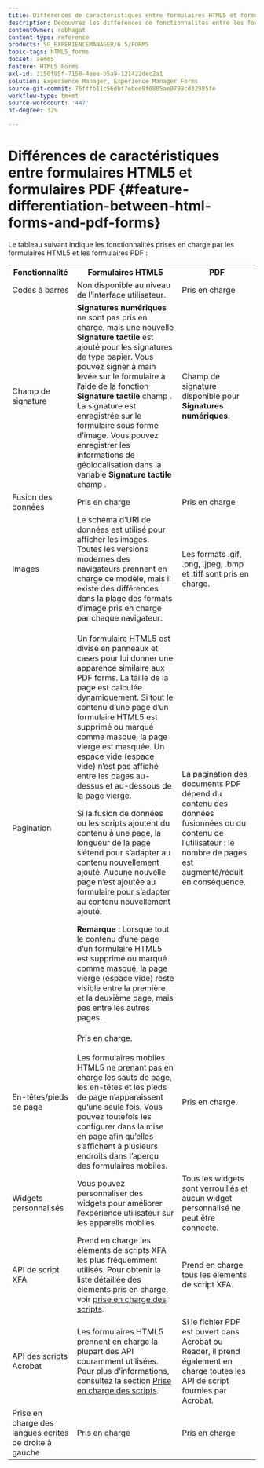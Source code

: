 ```yaml
---
title: Différences de caractéristiques entre formulaires HTML5 et formulaires PDF
description: Découvrez les différences de fonctionnalités entre les formulaires HTML5 et les PDF forms.
contentOwner: robhagat
content-type: reference
products: SG_EXPERIENCEMANAGER/6.5/FORMS
topic-tags: hTML5_forms
docset: aem65
feature: HTML5 Forms
exl-id: 3150f95f-7150-4eee-b5a9-121422dec2a1
solution: Experience Manager, Experience Manager Forms
source-git-commit: 76fffb11c56dbf7ebee9f6805ae0799cd32985fe
workflow-type: tm+mt
source-wordcount: '447'
ht-degree: 32%

---
```


# Différences de caractéristiques entre formulaires HTML5 et formulaires PDF {#feature-differentiation-between-html-forms-and-pdf-forms}

Le tableau suivant indique les fonctionnalités prises en charge par les formulaires HTML5 et les formulaires PDF :

<table>
 <tbody>
  <tr>
   <th>Fonctionnalité</th>
   <th>Formulaires HTML5</th>
   <th>PDF</th>
  </tr>
  <tr>
   <td>Codes à barres<br /> </td>
   <td>Non disponible au niveau de l’interface utilisateur. </td>
   <td>Pris en charge</td>
  </tr>
  <tr>
   <td>Champ de signature<br /> </td>
   <td><strong>Signatures numériques</strong> ne sont pas pris en charge, mais une nouvelle <strong>Signature tactile</strong> est ajouté pour les signatures de type papier. Vous pouvez signer à main levée sur le formulaire à l’aide de la fonction <strong>Signature tactile</strong> champ . La signature est enregistrée sur le formulaire sous forme d’image. Vous pouvez enregistrer les informations de géolocalisation dans la variable <strong>Signature tactile</strong> champ .</td>
   <td>Champ de signature disponible pour <strong>Signatures numériques</strong>.</td>
  </tr>
  <tr>
   <td>Fusion des données</td>
   <td>Pris en charge</td>
   <td>Pris en charge</td>
  </tr>
  <tr>
   <td>Images</td>
   <td>Le schéma d’URI de données est utilisé pour afficher les images. Toutes les versions modernes des navigateurs prennent en charge ce modèle, mais il existe des différences dans la plage des formats d’image pris en charge par chaque navigateur.<br /> </td>
   <td>Les formats .gif, .png, .jpeg, .bmp et .tiff sont pris en charge.</td>
  </tr>
  <tr>
   <td>Pagination<br /> </td>
   <td><p>Un formulaire HTML5 est divisé en panneaux et cases pour lui donner une apparence similaire aux PDF forms. La taille de la page est calculée dynamiquement. Si tout le contenu d’une page d’un formulaire HTML5 est supprimé ou marqué comme masqué, la page vierge est masquée. Un espace vide (espace vide) n’est pas affiché entre les pages au-dessus et au-dessous de la page vierge.</p> <p>Si la fusion de données ou les scripts ajoutent du contenu à une page, la longueur de la page s’étend pour s’adapter au contenu nouvellement ajouté. Aucune nouvelle page n’est ajoutée au formulaire pour s’adapter au contenu nouvellement ajouté. </p> <p><strong>Remarque :</strong> Lorsque tout le contenu d’une page d’un formulaire HTML5 est supprimé ou marqué comme masqué, la page vierge (espace vide) reste visible entre la première et la deuxième page, mais pas entre les autres pages.</p> </td>
   <td>La pagination des documents PDF dépend du contenu des données fusionnées ou du contenu de l’utilisateur : le nombre de pages est augmenté/réduit en conséquence.</td>
  </tr>
  <tr>
   <td>En-têtes/pieds de page </td>
   <td>Pris en charge. <br /> <br /> Les formulaires mobiles HTML5 ne prenant pas en charge les sauts de page, les en-têtes et les pieds de page n’apparaissent qu’une seule fois. Vous pouvez toutefois les configurer dans la mise en page afin qu’elles s’affichent à plusieurs endroits dans l’aperçu des formulaires mobiles.<br /> </td>
   <td>Pris en charge.</td>
  </tr>
  <tr>
   <td>Widgets personnalisés</td>
   <td>Vous pouvez personnaliser des widgets pour améliorer l’expérience utilisateur sur les appareils mobiles.<br /> </td>
   <td>Tous les widgets sont verrouillés et aucun widget personnalisé ne peut être connecté.<br /> </td>
  </tr>
  <tr>
   <td>API de script XFA</td>
   <td>Prend en charge les éléments de scripts XFA les plus fréquemment utilisés. Pour obtenir la liste détaillée des éléments pris en charge, voir <a href="/help/forms/using/scripting-support.md">prise en charge des scripts</a>.</td>
   <td>Prend en charge tous les éléments de script XFA.</td>
  </tr>
  <tr>
   <td>API des scripts Acrobat </td>
   <td>Les formulaires HTML5 prennent en charge la plupart des API couramment utilisées. Pour plus d’informations, consultez la section <a href="/help/forms/using/scripting-support.md">Prise en charge des scripts</a>.</td>
   <td>Si le fichier PDF est ouvert dans Acrobat ou Reader, il prend également en charge toutes les API de script fournies par Acrobat.</td>
  </tr>
  <tr>
   <td>Prise en charge des langues écrites de droite à gauche </td>
   <td>Pris en charge</td>
   <td>Pris en charge</td>
  </tr>
 </tbody>
</table>

<!--Follow the best practices to enable a form template for HTML5 renditions and ensure that the behavior and appearance of HTML5 forms and XFA-based PDF is consistent. For detailed list of best practices, see [Best practices to design an HTML5 form.](/help/forms/using/best-practices-design-html5-forms.md)-->
